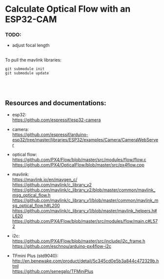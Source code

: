 # Calculate Optical Flow with an ESP32-CAM


### TODO:  
- adjust focal length  

<br>
To pull the mavlink libraries:

```
git submodule init
git submodule update
```

<br><br>

## Resources and documentations:

- esp32:  
https://github.com/espressif/esp32-camera  

- camera:  
https://github.com/espressif/arduino-esp32/tree/master/libraries/ESP32/examples/Camera/CameraWebServer

- optical flow:  
https://github.com/PX4/Flow/blob/master/src/modules/flow/flow.c  
https://github.com/PX4/OpticalFlow/blob/master/src/px4flow.cpp  

- mavlink:  
https://mavlink.io/en/mavgen_c/  
https://github.com/mavlink/c_library_v2  
https://github.com/mavlink/c_library_v2/blob/master/common/mavlink_msg_optical_flow.h  
https://github.com/mavlink/c_library_v1/blob/master/common/mavlink_msg_optical_flow.h#L200  
https://github.com/mavlink/c_library_v1/blob/master/mavlink_helpers.h#L620  
https://github.com/PX4/Flow/blob/master/src/modules/flow/main.c#L572  

- i2c:  
https://github.com/PX4/Flow/blob/master/src/include/i2c_frame.h  
https://github.com/eschnou/arduino-px4flow-i2c  

- TFmini Plus (std9040):  
http://en.benewake.com/product/detail/5c345cd0e5b3a844c472329b.html  
https://github.com/senegalo/TFMiniPlus  
